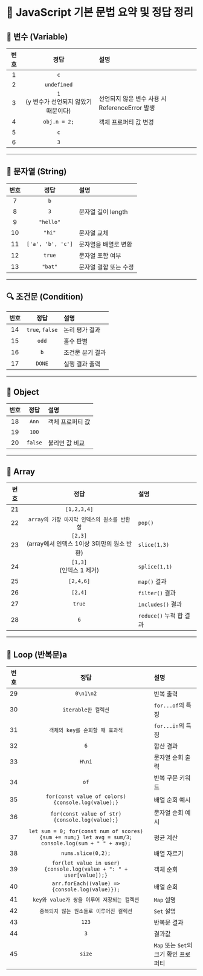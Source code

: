 # 📘 JavaScript 기본 문법 요약 및 정답 정리

## 🧮 변수 (Variable)

| 번호 |                     정답                     | 설명                                           |
| :--: | :------------------------------------------: | :--------------------------------------------- |
|  1   |                     `c`                      |                                                |
|  2   |                 `undefined`                  |                                                |
|  3   | `1` <br> (y 변수가 선언되지 않았기 때문이다) | 선언되지 않은 변수 사용 시 ReferenceError 발생 |
|  4   |                 `obj.n = 2;`                 | 객체 프로퍼티 값 변경                          |
|  5   |                     `c`                      |                                                |
|  6   |                     `3`                      |                                                |

---

## 🧵 문자열 (String)

| 번호 |       정답        | 설명                  |
| :--: | :---------------: | :-------------------- |
|  7   |        `b`        |                       |
|  8   |        `3`        | 문자열 길이 length    |
|  9   |     `"hello"`     |                       |
|  10  |      `"hi"`       | 문자열 교체           |
|  11  | `['a', 'b', 'c']` | 문자열을 배열로 변환  |
|  12  |      `true`       | 문자열 포함 여부      |
|  13  |      `"bat"`      | 문자열 결합 또는 수정 |

---

## 🔍 조건문 (Condition)

| 번호 |      정답       | 설명             |
| :--: | :-------------: | :--------------- |
|  14  | `true`, `false` | 논리 평가 결과   |
|  15  |      `odd`      | 홀수 판별        |
|  16  |       `b`       | 조건문 분기 결과 |
|  17  |     `DONE`      | 실행 결과 출력   |

---

## 🧱 Object

| 번호 |  정답   | 설명             |
| :--: | :-----: | :--------------- |
|  18  |  `Ann`  | 객체 프로퍼티 값 |
|  19  |  `100`  |                  |
|  20  | `false` | 불리언 값 비교   |

---

## 🧩 Array

| 번호 |                          정답                           | 설명                    |
| :--: | :-----------------------------------------------------: | :---------------------- |
|  21  |                       `[1,2,3,4]`                       |                         |
|  22  |      `array의 가장 마지막 인덱스의 원소를 반환함`       | `pop()`                 |
|  23  | `[2,3]` <br> (array에서 인덱스 1이상 3미만의 원소 반환) | `slice(1,3)`            |
|  24  |              `[1,3]` <br> (인덱스 1 제거)               | `splice(1,1)`           |
|  25  |                        `[2,4,6]`                        | `map()` 결과            |
|  26  |                         `[2,4]`                         | `filter()` 결과         |
|  27  |                         `true`                          | `includes()` 결과       |
|  28  |                           `6`                           | `reduce()` 누적 합 결과 |

---

## 🔁 Loop (반복문)a

| 번호 |                                                 정답                                                 | 설명                                  |
| :--: | :--------------------------------------------------------------------------------------------------: | :------------------------------------ |
|  29  |                                              `0\n1\n2`                                               | 반복 출력                             |
|  30  |                                         `iterable한 컬렉션`                                          | `for...of`의 특징                     |
|  31  |                                   `객체의 key를 순회할 때 효과적`                                    | `for...in`의 특징                     |
|  32  |                                                 `6`                                                  | 합산 결과                             |
|  33  |                                                `H\ni`                                                | 문자열 순회 출력                      |
|  34  |                                                 `of`                                                 | 반복 구문 키워드                      |
|  35  |                          `for(const value of colors) {console.log(value);}`                          | 배열 순회 예시                        |
|  36  |                           `for(const value of str) {console.log(value);}`                            | 문자열 순회 예시                      |
|  37  | `let sum = 0; for(const num of scores) {sum += num;} let avg = sum/3; console.log(sum + " " + avg);` | 평균 계산                             |
|  38  |                                          `nums.slice(0,2);`                                          | 배열 자르기                           |
|  39  |                 `for(let value in user) {console.log(value + ": " + user[value]);}`                  | 객체 순회                             |
|  40  |                           `arr.forEach((value) => {console.log(value)});`                            | 배열 순회                             |
|  41  |                             `key와 value가 쌍을 이루어 저장되는 컬렉션`                              | `Map` 설명                            |
|  42  |                               `중복되지 않는 원소들로 이루어진 컬렉션`                               | `Set` 설명                            |
|  43  |                                                `123`                                                 | 반복문 결과                           |
|  44  |                                                 `3`                                                  | 결과값                                |
|  45  |                                                `size`                                                | `Map` 또는 `Set`의 크기 확인 프로퍼티 |
